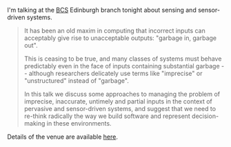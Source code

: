 <html><body><p>I'm talking at the <a href="http://www.bcs.org.uk">BCS</a> Edinburgh branch tonight about sensing and sensor-driven systems.

<!--more-->
</p><blockquote>It has been an old maxim in computing that incorrect inputs can  acceptably give rise to unacceptable outputs: "garbage in, garbage out".

This is ceasing to be true, and many  classes of systems must behave predictably even in the face of inputs  containing substantial garbage -- although researchers delicately use  terms like "imprecise" or "unstructured" instead of "garbage".

In this talk we discuss some approaches to managing the  problem of imprecise, inaccurate, untimely and partial inputs in the  context of pervasive and sensor-driven systems, and suggest that we need  to re-think radically the way we build software and represent  decision-making in these environments.</blockquote>
Details of the venue are available <a href="http://edinburgh.bcs.org/events/2010-11/110209.htm">here</a>.</body></html>